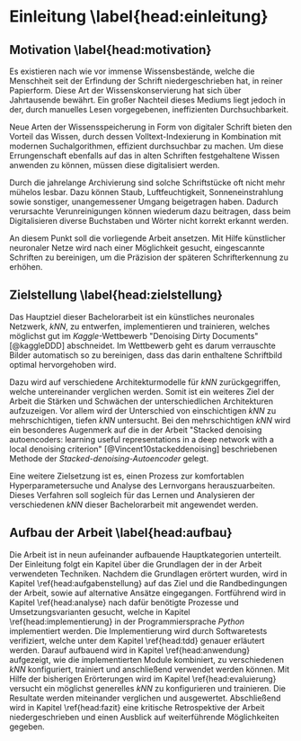 # Einleitung \label{head:einleitung}

## Motivation \label{head:motivation}

Es existieren nach wie vor immense Wissensbestände, welche die Menschheit seit der Erfindung der Schrift niedergeschrieben hat, in reiner Papierform. Diese Art der Wissenskonservierung hat sich über Jahrtausende bewährt. Ein großer Nachteil dieses Mediums liegt jedoch in der, durch manuelles Lesen vorgegebenen, ineffizienten Durchsuchbarkeit.

Neue Arten der Wissensspeicherung in Form von digitaler Schrift bieten den Vorteil das Wissen, durch dessen Volltext-Indexierung in Kombination mit modernen Suchalgorithmen, effizient durchsuchbar zu machen. Um diese Errungenschaft ebenfalls auf das in alten Schriften festgehaltene Wissen anwenden zu können, müssen diese digitalisiert werden.

Durch die jahrelange Archivierung sind solche Schriftstücke oft nicht mehr mühelos lesbar. Dazu können Staub, Luftfeuchtigkeit, Sonneneinstrahlung sowie sonstiger, unangemessener Umgang beigetragen haben. Dadurch verursachte Verunreinigungen können wiederum dazu beitragen, dass beim Digitalisieren diverse Buchstaben und Wörter nicht korrekt erkannt werden.

An diesem Punkt soll die vorliegende Arbeit ansetzen. Mit Hilfe künstlicher neuronaler Netze wird nach einer Möglichkeit gesucht, eingescannte Schriften zu bereinigen, um die Präzision der späteren Schrifterkennung zu erhöhen.

## Zielstellung \label{head:zielstellung}

Das Hauptziel dieser Bachelorarbeit ist ein künstliches neuronales Netzwerk, *kNN*, zu entwerfen, implementieren und trainieren, welches möglichst gut im *Kaggle*-Wettbewerb "Denoising Dirty Documents" [@kaggleDDD] abschneidet. Im Wettbewerb geht es darum verrauschte Bilder automatisch so zu bereinigen, dass das darin enthaltene Schriftbild optimal hervorgehoben wird.

Dazu wird auf verschiedene Architekturmodelle für *kNN* zurückgegriffen, welche untereinander verglichen werden. Somit ist ein weiteres Ziel der Arbeit die Stärken und Schwächen der unterschiedlichen Architekturen aufzuzeigen. Vor allem wird der Unterschied von einschichtigen *kNN* zu mehrschichtigen, tiefen *kNN* untersucht. Bei den mehrschichtigen *kNN* wird ein besonderes Augenmerk auf die in der Arbeit "Stacked denoising autoencoders: learning useful representations in a deep network with a local denoising criterion" [@Vincent10stackeddenoising] beschriebenen Methode der *Stacked-denoising-Autoencoder* gelegt.

Eine weitere Zielsetzung ist es, einen Prozess zur komfortablen Hyperparametersuche und Analyse des Lernvorgans herauszuarbeiten. Dieses Verfahren soll sogleich für das Lernen und Analysieren der verschiedenen *kNN* dieser Bachelorarbeit mit angewendet werden.

## Aufbau der Arbeit \label{head:aufbau}

Die Arbeit ist in neun aufeinander aufbauende Hauptkategorien unterteilt. Der Einleitung folgt ein Kapitel über die Grundlagen der in der Arbeit verwendeten Techniken. Nachdem die Grundlagen erörtert wurden, wird in Kapitel \ref{head:aufgabenstellung} auf das Ziel und die Randbedingungen der Arbeit, sowie auf alternative Ansätze eingegangen. Fortführend wird in Kapitel \ref{head:analyse} nach dafür benötigte Prozesse und Umsetzungsvarianten gesucht, welche in Kapitel \ref{head:implementierung} in der Programmiersprache *Python* implementiert werden. Die Implementierung wird durch Softwaretests verifiziert, welche unter dem Kapitel \ref{head:tdd} genauer erläutert werden. Darauf aufbauend wird in Kapitel \ref{head:anwendung} aufgezeigt, wie die implementierten Module kombiniert, zu verschiedenen *kNN* konfiguriert, trainiert und anschließend verwendet werden können. Mit Hilfe der bisherigen Erörterungen wird im Kapitel \ref{head:evaluierung} versucht ein möglichst generelles *kNN* zu konfigurieren und trainieren. Die Resultate werden miteinander verglichen und ausgewertet. Abschließend wird in Kapitel \ref{head:fazit} eine kritische Retrospektive der Arbeit niedergeschrieben und einen Ausblick auf weiterführende Möglichkeiten gegeben.

